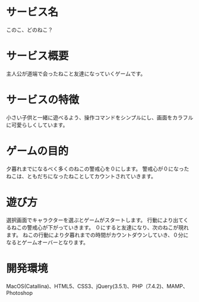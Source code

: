 # サービス名
このこ、どのねこ？

# サービス概要
主人公が道端で会ったねこと友達になっていくゲームです。

# サービスの特徴
小さい子供と一緒に遊べるよう、操作コマンドをシンプルにし、画面をカラフルに可愛らしくしています。

# ゲームの目的
夕暮れまでになるべく多くのねこの警戒心を０にします。
警戒心が０になったねこは、ともだちになったねことしてカウントされていきます。

# 遊び方
選択画面でキャラクターを選ぶとゲームがスタートします。
行動により出てくるねこの警戒心が下がっていきます。
０にすると友達になり、次のねこが現れます。
ねこの行動により夕暮れまでの時間がカウントダウンしていき、０分になるとゲームオーバーとなります。

# 開発環境
MacOS(Catallina)、HTML5、CSS3、jQuery(3.5.1)、PHP（7.4.2)、MAMP、Photoshop
